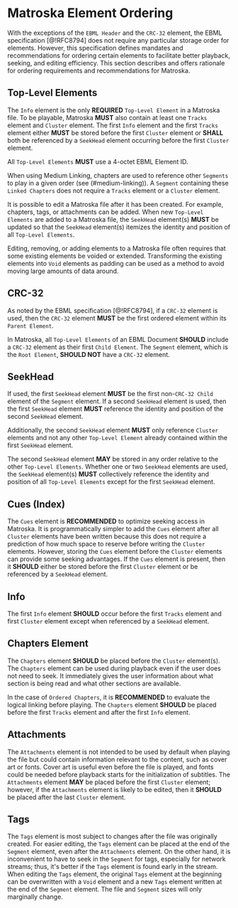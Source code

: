 # Matroska Element Ordering

With the exceptions of the `EBML Header` and the `CRC-32` element, the EBML specification [@!RFC8794] does not
require any particular storage order for elements. However, this specification
defines mandates and recommendations for ordering certain elements to facilitate
better playback, seeking, and editing efficiency. This section describes and offers
rationale for ordering requirements and recommendations for Matroska.

## Top-Level Elements

The `Info` element is the only **REQUIRED** `Top-Level Element` in a Matroska file.
To be playable, Matroska **MUST** also contain at least one `Tracks` element and `Cluster` element.
The first `Info` element and the first `Tracks` element either **MUST** be stored before the first
`Cluster` element or **SHALL** both be referenced by a `SeekHead` element occurring before the first `Cluster` element.

All `Top-Level Elements` **MUST** use a 4-octet EBML Element ID.

When using Medium Linking, chapters are used to reference other `Segments` to play in a given order (see (#medium-linking)).
A `Segment` containing these `Linked Chapters` does not require a `Tracks` element or a `Cluster` element.

It is possible to edit a Matroska file after it has been created. For example, chapters,
tags, or attachments can be added. When new `Top-Level Elements` are added to a Matroska file,
the `SeekHead` element(s) **MUST** be updated so that the `SeekHead` element(s) itemizes
the identity and position of all `Top-Level Elements`.

Editing, removing, or adding
elements to a Matroska file often requires that some existing elements be voided
or extended.
Transforming the existing elements into `Void` elements as padding can be used
as a method to avoid moving large amounts of data around.

## CRC-32

As noted by the EBML specification [@!RFC8794], if a `CRC-32` element is used, then the `CRC-32` element
**MUST** be the first ordered element within its `Parent Element`.

In Matroska, all `Top-Level Elements` of an EBML Document **SHOULD** include a `CRC-32` element
as their first `Child Element`.
The `Segment` element, which is the `Root Element`, **SHOULD NOT** have a `CRC-32` element.

## SeekHead

If used, the first `SeekHead` element **MUST** be the first non-`CRC-32 Child` element
of the `Segment` element. If a second `SeekHead` element is used, then the first
`SeekHead` element **MUST** reference the identity and position of the second `SeekHead` element.

Additionally, the second `SeekHead` element **MUST** only reference `Cluster` elements
and not any other `Top-Level Element` already contained within the first `SeekHead` element.

The second `SeekHead` element **MAY** be stored in any order relative to the other `Top-Level Elements`.
Whether one or two `SeekHead` elements are used, the `SeekHead` element(s) **MUST**
collectively reference the identity and position of all `Top-Level Elements` except
for the first `SeekHead` element.

## Cues (Index)

The `Cues` element is **RECOMMENDED** to optimize seeking access in Matroska. It is
programmatically simpler to add the `Cues` element after all `Cluster` elements
have been written because this does not require a prediction of how much space to
reserve before writing the `Cluster` elements. However, storing the `Cues` element
before the `Cluster` elements can provide some seeking advantages. If the `Cues` element
is present, then it **SHOULD** either be stored before the first `Cluster` element
or be referenced by a `SeekHead` element.

## Info

The first `Info` element **SHOULD** occur before the first `Tracks` element and first
`Cluster` element except when referenced by a `SeekHead` element.

## Chapters Element

The `Chapters` element **SHOULD** be placed before the `Cluster` element(s). The
`Chapters` element can be used during playback even if the user does not need to seek.
It immediately gives the user information about what section is being read and what
other sections are available.

In the case of `Ordered Chapters`, it is **RECOMMENDED** to evaluate
the logical linking before playing. The `Chapters` element **SHOULD** be placed before
the first `Tracks` element and after the first `Info` element.

## Attachments

The `Attachments` element is not intended to be used by default when playing the file
but could contain information relevant to the content, such as cover art or fonts.
Cover art is useful even before the file is played, and fonts could be needed before playback
starts for the initialization of subtitles. The `Attachments` element **MAY** be placed before
the first `Cluster` element; however, if the `Attachments` element is likely to be edited,
then it **SHOULD** be placed after the last `Cluster` element.

## Tags

The `Tags` element is most subject to changes after the file was originally created.
For easier editing, the `Tags` element can be placed at the end of the `Segment` element,
even after the `Attachments` element. On the other hand, it is inconvenient to have to
seek in the `Segment` for tags, especially for network streams; thus, it's better if the
`Tags` element is found early in the stream. When editing the `Tags` element, the original
`Tags` element at the beginning can be overwritten with a `Void` element and a
new `Tags` element written at the end of the `Segment` element. The file and `Segment` sizes will only marginally change.

